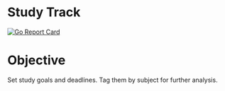 Study Track
============

[![Go Report Card](https://goreportcard.com/badge/github.com/Henrod/study-track?style=flat-square)](https://goreportcard.com/report/github.com/Henrod/study-track)

# Objective

Set study goals and deadlines. Tag them by subject for further analysis.
